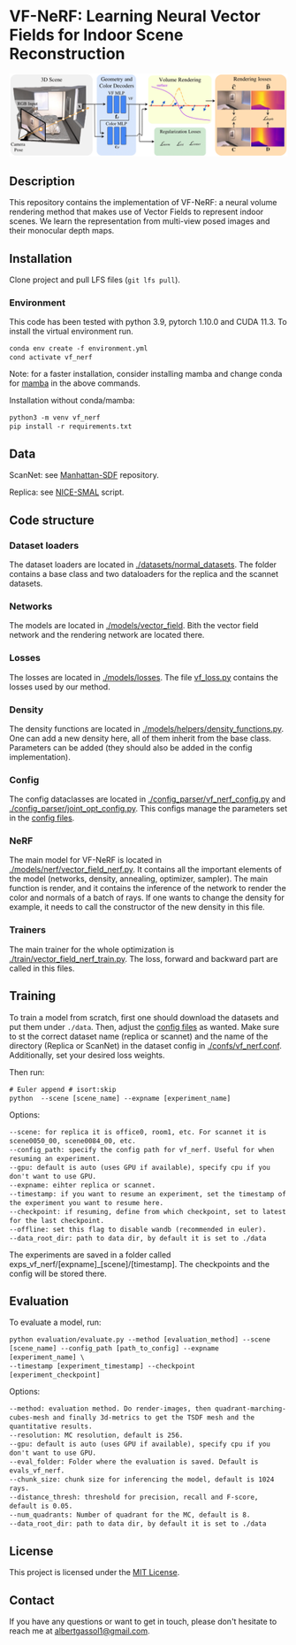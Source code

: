 # VF-NeRF: Learning Neural Vector Fields for Indoor Scene Reconstruction


<img title="VF-NeRF" alt="Alt text" src="./assets/vf_nerf.png">

## Description

This repository contains the implementation of VF-NeRF: a neural volume rendering method that makes use of Vector Fields to represent indoor scenes. We learn the representation from multi-view posed images and their monocular depth maps.

## Installation

Clone project and pull LFS files (```git lfs pull```).

### Environment

This code has been tested with python 3.9, pytorch 1.10.0 and CUDA 11.3. To install the virtual environment run.
```
conda env create -f environment.yml
cond activate vf_nerf
```

Note: for a faster installation, consider installing mamba and change conda for [mamba](https://mamba.readthedocs.io/en/latest/installation/mamba-installation.html) in the above commands.


Installation without conda/mamba:
```
python3 -m venv vf_nerf
pip install -r requirements.txt
```

## Data

ScanNet: see [Manhattan-SDF](https://github.com/zju3dv/manhattan_sdf) repository.

Replica: see [NICE-SMAL](https://github.com/cvg/nice-slam/blob/master/scripts/download_replica.sh) script.


## Code structure
### Dataset loaders
The dataset loaders are located in [./datasets/normal_datasets](./datasets/normal_datasets). The folder contains a base class and two dataloaders for the replica and the scannet datasets. 

### Networks

The models are located in [./models/vector_field](./models/vector_field). Bith the vector field network and the rendering network are located there.

### Losses
The losses are located in [./models/losses](./models/losses). The file [vf_loss.py](./models/losses/vf_loss.py) contains the losses used by our method.

### Density
The density functions are located in [./models/helpers/density_functions.py](./models/helpers/density_functions.py). One can add a new density here, all of them inherit from the base class. Parameters can be added (they should also be added in the config implementation).

### Config

The config dataclasses are located in [./config_parser/vf_nerf_config.py](./config_parser/vf_nerf_config.py) and [./config_parser/joint_opt_config.py](config_parser/joint_opt_config.py). This configs manage the parameters set in the [config files](./confs).

### NeRF
The main model for VF-NeRF is located in [./models/nerf/vector_field_nerf.py](./models/nerf/vector_field_nerf.py). It contains all the important elements of the model (networks, density, annealing, optimizer, sampler). The main function is render, and it contains the inference of the network to render the color and normals of a batch of rays. If one wants to change the density for example, it needs to call the constructor of the new density in this file.

### Trainers
The main trainer for the whole optimization is [./train/vector_field_nerf_train.py](./train/vector_field_nerf_train.py). The loss, forward and backward part are called in this files.

## Training
To train a model from scratch, first one should download the datasets and put them under ```./data```. Then, adjust the [config files](./confs) as wanted. Make sure to st the correct dataset name (replica or scannet) and the name of the directory (Replica or ScanNet) in the dataset config in [./confs/vf_nerf.conf](./confs/vf_nerf.conf). Additionally, set your desired loss weights.

Then run:

```
# Euler append # isort:skip
python  --scene [scene_name] --expname [experiment_name]
```
Options:
```
--scene: for replica it is office0, room1, etc. For scannet it is scene0050_00, scene0084_00, etc.
--config_path: specify the config path for vf_nerf. Useful for when resuming an experiment.
--gpu: default is auto (uses GPU if available), specify cpu if you don't want to use GPU.
--expname: eihter replica or scannet.
--timestamp: if you want to resume an experiment, set the timestamp of the experiment you want to resume here.
--checkpoint: if resuming, define from which checkpoint, set to latest for the last checkpoint.
--offline: set this flag to disable wandb (recommended in euler).
--data_root_dir: path to data dir, by default it is set to ./data
```

The experiments are saved in a folder called exps_vf_nerf/[expname]_[scene]/[timestamp]. The checkpoints and the config will be stored there.

## Evaluation
To evaluate a model, run:

```
python evaluation/evaluate.py --method [evaluation_method] --scene [scene_name] --config_path [path_to_config] --expname [experiment_name] \
--timestamp [experiment_timestamp] --checkpoint [experiment_checkpoint] 
```

Options:
```
--method: evaluation method. Do render-images, then quadrant-marching-cubes-mesh and finally 3d-metrics to get the TSDF mesh and the quantitative results.
--resolution: MC resolution, default is 256.
--gpu: default is auto (uses GPU if available), specify cpu if you don't want to use GPU.
--eval_folder: Folder where the evaluation is saved. Default is evals_vf_nerf.
--chunk_size: chunk size for inferencing the model, default is 1024 rays.
--distance_thresh: threshold for precision, recall and F-score, default is 0.05.
--num_quadrants: Number of quadrant for the MC, default is 8.
--data_root_dir: path to data dir, by default it is set to ./data
```

## License

This project is licensed under the [MIT License](LICENSE).

## Contact

If you have any questions or want to get in touch, please don't hesitate to reach me at [albertgassol1@gmail.com](mailto:albertgassol1@gmail.com).
